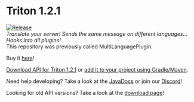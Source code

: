 # Triton 1.2.1
[![Release](https://jitpack.io/v/Rexcantor/Triton.svg)](https://jitpack.io/#Rexcantor/Triton)  
_Translate your server! Sends the same message on different languages... Hooks into all plugins!_  
This repository was previously called MultiLanguagePlugin.

Buy it [here](https://www.spigotmc.org/resources/triton.30331/)!


[Download API for Triton 1.2.1](https://cdn.rexcantor64.com/triton/api/TritonAPI-v1.0.0.jar) or [add it to your project using Gradle/Maven](https://jitpack.io/#Rexcantor/Triton).

Need help developing? Take a look at the [JavaDocs](https://triton.rexcantor64.com/javadocs) or join our [Discord](https://triton.rexcantor64.com/discord)!

Looking for old API versions? Take a look at the [download page](https://github.com/Rexcantor/Triton/wiki/Downloads)!
